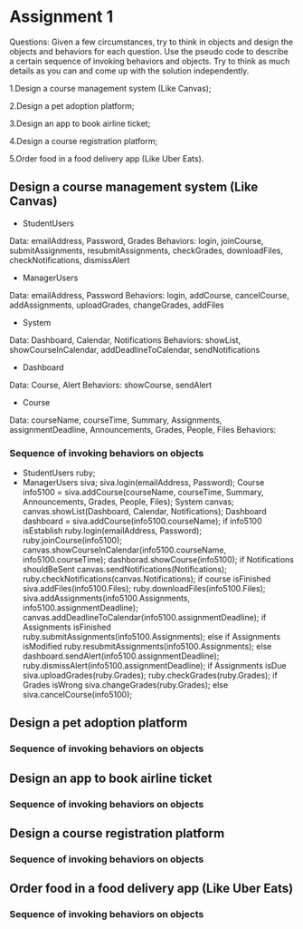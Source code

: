 # Assignment 1

Questions:
Given a few circumstances, try to think in objects and design the objects and behaviors for each question. Use the pseudo code to describe a certain sequence of invoking behaviors and objects. Try to think as much details as you can and come up with the solution independently.

1.Design a course management system (Like Canvas);

2.Design a pet adoption platform;

3.Design an app to book airline ticket;

4.Design a course registration platform;

5.Order food in a food delivery app (Like Uber Eats).

## Design a course management system (Like Canvas)

- StudentUsers

Data: emailAddress, Password, Grades
Behaviors: login, joinCourse, submitAssignments, resubmitAssignments, checkGrades, downloadFiles, checkNotifications, dismissAlert

- ManagerUsers

Data: emailAddress, Password
Behaviors: login, addCourse, cancelCourse, addAssignments, uploadGrades, changeGrades, addFiles

- System

Data: Dashboard, Calendar, Notifications
Behaviors: showList, showCourseInCalendar, addDeadlineToCalendar, sendNotifications

- Dashboard

Data: Course, Alert
Behaviors: showCourse, sendAlert

- Course

Data: courseName, courseTime, Summary, Assignments, assignmentDeadline, Announcements, Grades, People, Files
Behaviors: 

### Sequence of invoking behaviors on objects

* StudentUsers ruby;
* ManagerUsers siva;
siva.login(emailAddress, Password);
Course info5100 = siva.addCourse(courseName, courseTime, Summary, Announcements, Grades, People, Files);
System canvas;
canvas.showList(Dashboard, Calendar, Notifications);
Dashboard dashboard = siva.addCourse(info5100.courseName);
if info5100 isEstablish
  ruby.login(emailAddress, Password);
  ruby.joinCourse(info5100);
  canvas.showCourseInCalendar(info5100.courseName, info5100.courseTime);
  dashborad.showCourse(info5100);
  if Notifications shouldBeSent
    canvas.sendNotifications(Notifications);
    ruby.checkNotifications(canvas.Notifications);
    if course isFinished
    siva.addFiles(info5100.Files);
    ruby.downloadFiles(info5100.Files);
    siva.addAssignments(info5100.Assignments, info5100.assignmentDeadline);
    canvas.addDeadlineToCalendar(info5100.assignmentDeadline);
      if Assignments isFinished 
      ruby.submitAssignments(info5100.Assignments);
      else if Assignments isModified
      ruby.resubmitAssignments(info5100.Assignments);
      else
      dashboard.sendAlert(info5100.assignmentDeadline);
      ruby.dismissAlert(info5100.assignmentDeadline);
        if Assignments isDue
        siva.uploadGrades(ruby.Grades);
        ruby.checkGrades(ruby.Grades);
        if Grades isWrong
        siva.changeGrades(ruby.Grades);
else
  siva.cancelCourse(info5100);  

## Design a pet adoption platform

### Sequence of invoking behaviors on objects

## Design an app to book airline ticket

### Sequence of invoking behaviors on objects

## Design a course registration platform

### Sequence of invoking behaviors on objects

## Order food in a food delivery app (Like Uber Eats)

### Sequence of invoking behaviors on objects
